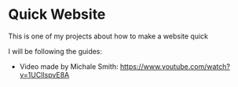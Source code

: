 # Quick Website
 
This is one of my projects about how to make a website quick

I will be following the guides:
- Video made by Michale Smith: https://www.youtube.com/watch?v=1UClIspvE8A
